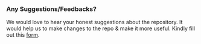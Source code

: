 ### Any Suggestions/Feedbacks?

We would love to hear your honest suggestions about the repository. It would help us to make changes to the repo & make it more useful. Kindly fill out this [form](https://forms.gle/xe6y4JRs5gofyjwf7). 
